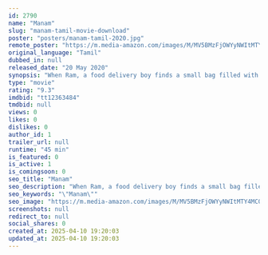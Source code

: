 ```yaml
---
id: 2790
name: "Manam"
slug: "manam-tamil-movie-download"
poster: "posters/manam-tamil-2020.jpg"
remote_poster: "https://m.media-amazon.com/images/M/MV5BMzFjOWYyNWItMTY4MC00MGQ2LWE4MTgtZGY3YTcyYWYzZDkwXkEyXkFqcGdeQXVyMTg4NjIyMTE@._V1_SX300.jpg"
original_language: "Tamil"
dubbed_in: null
released_date: "20 May 2020"
synopsis: "When Ram, a food delivery boy finds a small bag filled with cash during one of his deliveries, he decides to take it and flee. The owner of the bag Rohini, is a senior citizen who stays alone. Upon realizing that the money she had sa"
type: "movie"
rating: "9.3"
imdbid: "tt12363484"
tmdbid: null
views: 0
likes: 0
dislikes: 0
author_id: 1
trailer_url: null
runtime: "45 min"
is_featured: 0
is_active: 1
is_comingsoon: 0
seo_title: "Manam"
seo_description: "When Ram, a food delivery boy finds a small bag filled with cash during one of his deliveries, he decides to take it and flee. The owner of the bag Rohini, is a senior citizen who stays alone. Upon realizing that the money she had sa"
seo_keywords: "\"Manam\""
seo_image: "https://m.media-amazon.com/images/M/MV5BMzFjOWYyNWItMTY4MC00MGQ2LWE4MTgtZGY3YTcyYWYzZDkwXkEyXkFqcGdeQXVyMTg4NjIyMTE@._V1_SX300.jpg"
screenshots: null
redirect_to: null
social_shares: 0
created_at: 2025-04-10 19:20:03
updated_at: 2025-04-10 19:20:03
---
```


